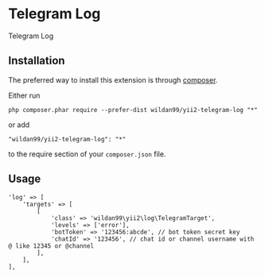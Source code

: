 Telegram Log
============
Telegram Log

Installation
------------

The preferred way to install this extension is through [composer](http://getcomposer.org/download/).

Either run

```
php composer.phar require --prefer-dist wildan99/yii2-telegram-log "*"
```

or add

```
"wildan99/yii2-telegram-log": "*"
```

to the require section of your `composer.json` file.


Usage
-----
```
'log' => [
    'targets' => [
        [
            'class' => 'wildan99\yii2\log\TelegramTarget',
            'levels' => ['error'],
            'botToken' => '123456:abcde', // bot token secret key
            'chatId' => '123456', // chat id or channel username with @ like 12345 or @channel
        ],
    ],
],
```